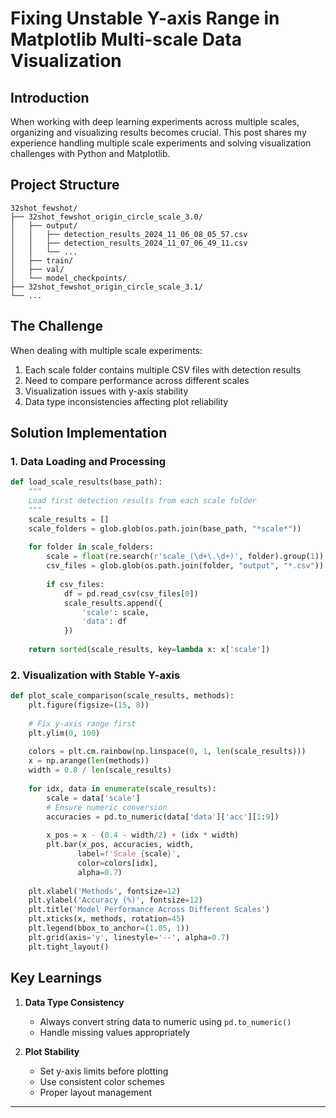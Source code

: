 # Fixing Unstable Y-axis Range in Matplotlib Multi-scale Data Visualization

## Introduction

When working with deep learning experiments across multiple scales, organizing and visualizing results becomes crucial. This post shares my experience handling multiple scale experiments and solving visualization challenges with Python and Matplotlib.

## Project Structure

```plaintext
32shot_fewshot/
├── 32shot_fewshot_origin_circle_scale_3.0/
│   ├── output/
│   │   ├── detection_results_2024_11_06_08_05_57.csv
│   │   ├── detection_results_2024_11_07_06_49_11.csv
│   │   └── ...
│   ├── train/
│   ├── val/
│   └── model_checkpoints/
├── 32shot_fewshot_origin_circle_scale_3.1/
└── ...
```

## The Challenge

When dealing with multiple scale experiments:
1. Each scale folder contains multiple CSV files with detection results
2. Need to compare performance across different scales
3. Visualization issues with y-axis stability
4. Data type inconsistencies affecting plot reliability

## Solution Implementation

### 1. Data Loading and Processing

```python
def load_scale_results(base_path):
    """
    Load first detection results from each scale folder
    """
    scale_results = []
    scale_folders = glob.glob(os.path.join(base_path, "*scale*"))
    
    for folder in scale_folders:
        scale = float(re.search(r'scale_(\d+\.\d+)', folder).group(1))
        csv_files = glob.glob(os.path.join(folder, "output", "*.csv"))
        
        if csv_files:
            df = pd.read_csv(csv_files[0])
            scale_results.append({
                'scale': scale,
                'data': df
            })
    
    return sorted(scale_results, key=lambda x: x['scale'])
```

### 2. Visualization with Stable Y-axis

```python
def plot_scale_comparison(scale_results, methods):
    plt.figure(figsize=(15, 8))
    
    # Fix y-axis range first
    plt.ylim(0, 100)
    
    colors = plt.cm.rainbow(np.linspace(0, 1, len(scale_results)))
    x = np.arange(len(methods))
    width = 0.8 / len(scale_results)
    
    for idx, data in enumerate(scale_results):
        scale = data['scale']
        # Ensure numeric conversion
        accuracies = pd.to_numeric(data['data']['acc'][1:9])
        
        x_pos = x - (0.4 - width/2) + (idx * width)
        plt.bar(x_pos, accuracies, width, 
               label=f'Scale {scale}', 
               color=colors[idx], 
               alpha=0.7)
    
    plt.xlabel('Methods', fontsize=12)
    plt.ylabel('Accuracy (%)', fontsize=12)
    plt.title('Model Performance Across Different Scales')
    plt.xticks(x, methods, rotation=45)
    plt.legend(bbox_to_anchor=(1.05, 1))
    plt.grid(axis='y', linestyle='--', alpha=0.7)
    plt.tight_layout()
```

## Key Learnings

1. **Data Type Consistency**
   - Always convert string data to numeric using `pd.to_numeric()`
   - Handle missing values appropriately

2. **Plot Stability**
   - Set y-axis limits before plotting
   - Use consistent color schemes
   - Proper layout management
---
